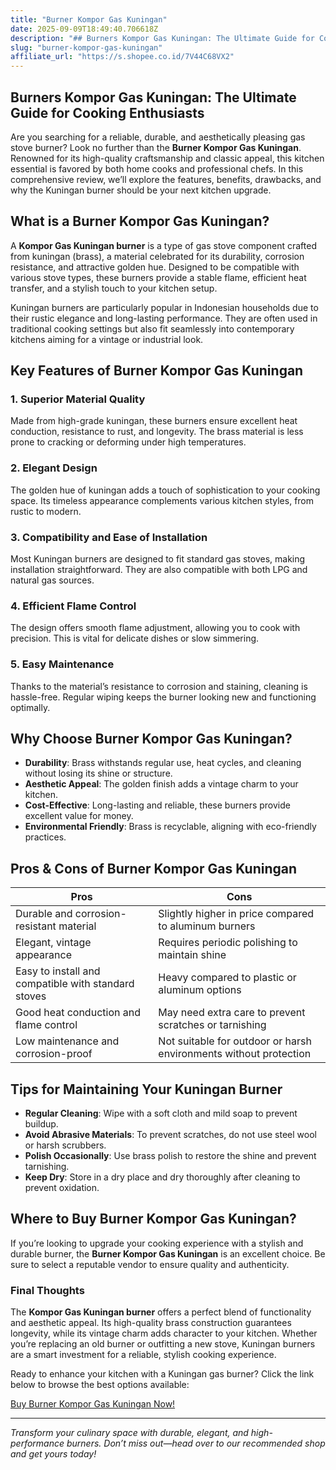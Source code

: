 ```yaml
---
title: "Burner Kompor Gas Kuningan"
date: 2025-09-09T18:49:40.706618Z
description: "## Burners Kompor Gas Kuningan: The Ultimate Guide for Cooking Enthusiasts..."
slug: "burner-kompor-gas-kuningan"
affiliate_url: "https://s.shopee.co.id/7V44C68VX2"
---
```

## Burners Kompor Gas Kuningan: The Ultimate Guide for Cooking Enthusiasts

Are you searching for a reliable, durable, and aesthetically pleasing gas stove burner? Look no further than the **Burner Kompor Gas Kuningan**. Renowned for its high-quality craftsmanship and classic appeal, this kitchen essential is favored by both home cooks and professional chefs. In this comprehensive review, we’ll explore the features, benefits, drawbacks, and why the Kuningan burner should be your next kitchen upgrade.

## What is a Burner Kompor Gas Kuningan?

A **Kompor Gas Kuningan burner** is a type of gas stove component crafted from kuningan (brass), a material celebrated for its durability, corrosion resistance, and attractive golden hue. Designed to be compatible with various stove types, these burners provide a stable flame, efficient heat transfer, and a stylish touch to your kitchen setup.

Kuningan burners are particularly popular in Indonesian households due to their rustic elegance and long-lasting performance. They are often used in traditional cooking settings but also fit seamlessly into contemporary kitchens aiming for a vintage or industrial look.

## Key Features of Burner Kompor Gas Kuningan

### 1. Superior Material Quality
Made from high-grade kuningan, these burners ensure excellent heat conduction, resistance to rust, and longevity. The brass material is less prone to cracking or deforming under high temperatures.

### 2. Elegant Design
The golden hue of kuningan adds a touch of sophistication to your cooking space. Its timeless appearance complements various kitchen styles, from rustic to modern.

### 3. Compatibility and Ease of Installation
Most Kuningan burners are designed to fit standard gas stoves, making installation straightforward. They are also compatible with both LPG and natural gas sources.

### 4. Efficient Flame Control
The design offers smooth flame adjustment, allowing you to cook with precision. This is vital for delicate dishes or slow simmering.

### 5. Easy Maintenance
Thanks to the material’s resistance to corrosion and staining, cleaning is hassle-free. Regular wiping keeps the burner looking new and functioning optimally.

## Why Choose Burner Kompor Gas Kuningan?

- **Durability**: Brass withstands regular use, heat cycles, and cleaning without losing its shine or structure.
- **Aesthetic Appeal**: The golden finish adds a vintage charm to your kitchen.
- **Cost-Effective**: Long-lasting and reliable, these burners provide excellent value for money.
- **Environmental Friendly**: Brass is recyclable, aligning with eco-friendly practices.

## Pros & Cons of Burner Kompor Gas Kuningan

| Pros                                              | Cons                                                             |
|---------------------------------------------------|------------------------------------------------------------------|
| Durable and corrosion-resistant material        | Slightly higher in price compared to aluminum burners          |
| Elegant, vintage appearance                      | Requires periodic polishing to maintain shine                 |
| Easy to install and compatible with standard stoves | Heavy compared to plastic or aluminum options                |
| Good heat conduction and flame control          | May need extra care to prevent scratches or tarnishing       |
| Low maintenance and corrosion-proof             | Not suitable for outdoor or harsh environments without protection |

## Tips for Maintaining Your Kuningan Burner

- **Regular Cleaning**: Wipe with a soft cloth and mild soap to prevent buildup.
- **Avoid Abrasive Materials**: To prevent scratches, do not use steel wool or harsh scrubbers.
- **Polish Occasionally**: Use brass polish to restore the shine and prevent tarnishing.
- **Keep Dry**: Store in a dry place and dry thoroughly after cleaning to prevent oxidation.

## Where to Buy Burner Kompor Gas Kuningan?

If you’re looking to upgrade your cooking experience with a stylish and durable burner, the **Burner Kompor Gas Kuningan** is an excellent choice. Be sure to select a reputable vendor to ensure quality and authenticity.

### Final Thoughts

The **Kompor Gas Kuningan burner** offers a perfect blend of functionality and aesthetic appeal. Its high-quality brass construction guarantees longevity, while its vintage charm adds character to your kitchen. Whether you’re replacing an old burner or outfitting a new stove, Kuningan burners are a smart investment for a reliable, stylish cooking experience.

Ready to enhance your kitchen with a Kuningan gas burner? Click the link below to browse the best options available:

[Buy Burner Kompor Gas Kuningan Now!](https://s.shopee.co.id/7V44C68VX2)

---

*Transform your culinary space with durable, elegant, and high-performance burners. Don’t miss out—head over to our recommended shop and get yours today!*